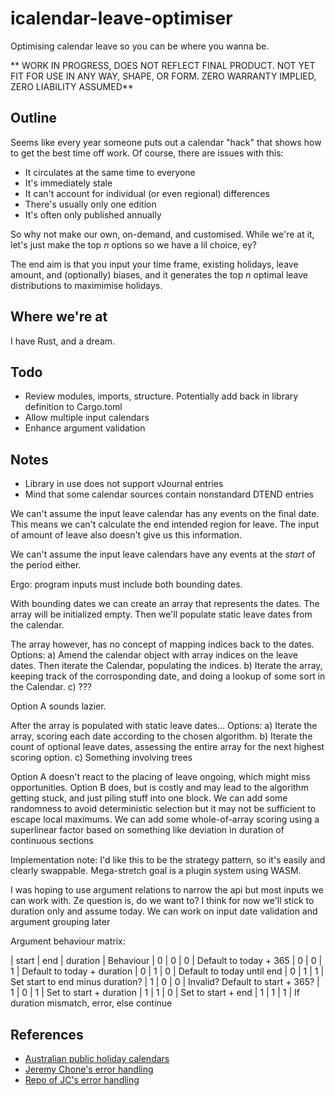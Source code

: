 # icalendar-leave-optimiser

Optimising calendar leave so you can be where you wanna be.

** WORK IN PROGRESS, DOES NOT REFLECT FINAL PRODUCT. NOT YET FIT FOR USE IN ANY WAY, SHAPE, OR FORM. ZERO WARRANTY IMPLIED, ZERO LIABILITY ASSUMED**

## Outline

Seems like every year someone puts out a calendar "hack" that shows how to get the best time off work.
Of course, there are issues with this:

- It circulates at the same time to everyone
- It's immediately stale
- It can't account for individual (or even regional) differences
- There's usually only one edition
- It's often only published annually

So why not make our own, on-demand, and customised.
While we're at it, let's just make the top _n_ options so we have a lil choice, ey?

The end aim is that you input your time frame, existing holidays, leave amount, and (optionally) biases, and it generates the top _n_ optimal leave distributions to maximimise holidays.

## Where we're at

I have Rust, and a dream.

## Todo

- Review modules, imports, structure. Potentially add back in library definition to Cargo.toml
- Allow multiple input calendars
- Enhance argument validation

## Notes

- Library in use does not support vJournal entries
- Mind that some calendar sources contain nonstandard DTEND entries

We can't assume the input leave calendar has any events on the final date.
This means we can't calculate the end intended region for leave.
The input of amount of leave also doesn't give us this information.

We can't assume the input leave calendars have any events at the _start_ of the period either.

Ergo: program inputs must include both bounding dates.

With bounding dates we can create an array that represents the dates.
The array will be initialized empty.
Then we'll populate static leave dates from the calendar.

The array however, has no concept of mapping indices back to the dates.
Options:
a) Amend the calendar object with array indices on the leave dates.
   Then iterate the Calendar, populating the indices.
b) Iterate the array, keeping track of the corrosponding date, and doing a lookup of some sort in the Calendar.
c) ???

Option A sounds lazier.

After the array is populated with static leave dates...
Options:
a) Iterate the array, scoring each date according to the chosen algorithm.
b) Iterate the count of optional leave dates, assessing the entire array for the next highest scoring option.
c) Something involving trees

Option A doesn't react to the placing of leave ongoing, which might miss opportunities.
Option B does, but is costly and may lead to the algorithm getting stuck, and just piling stuff into one block.
We can add some randomness to avoid deterministic selection but it may not be sufficient to escape local maximums.
We can add some whole-of-array scoring using a superlinear factor based on something like deviation in duration of continuous sections

Implementation note: I'd like this to be the strategy pattern, so it's easily and clearly swappable.
Mega-stretch goal is a plugin system using WASM.


I was hoping to use argument relations to narrow the api but most inputs we can work with.
Ze question is, do we want to?
I think for now we'll stick to duration only and assume today.
We can work on input date validation and argument grouping later

Argument behaviour matrix:

| start | end | duration | Behaviour
| 0 | 0 | 0 | Default to today + 365
| 0 | 0 | 1 | Default to today + duration
| 0 | 1 | 0 | Default to today until end
| 0 | 1 | 1 | Set start to end minus duration?
| 1 | 0 | 0 | Invalid? Default to start + 365?
| 1 | 0 | 1 | Set to start + duration
| 1 | 1 | 0 | Set to start + end
| 1 | 1 | 1 | If duration mismatch, error, else continue

## References

- [Australian public holiday calendars](https://public-holidays.dteoh.com/)
- [Jeremy Chone's error handling](https://youtu.be/j-VQCYP7wyw?si=GiA-L4bEw4mnG6kl)
- [Repo of JC's error handling](https://github.com/randallard/rust10x-error-handling)
